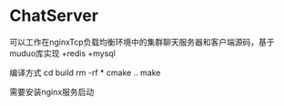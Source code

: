 # ChatServer
可以工作在nginxTcp负载均衡环境中的集群聊天服务器和客户端源码，基于muduo库实现 +redis +mysql

编译方式
cd build
rm -rf *
cmake ..
make

需要安装nginx服务启动
